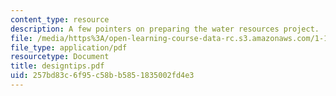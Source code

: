 ```yaml
---
content_type: resource
description: A few pointers on preparing the water resources project.
file: /media/https%3A/open-learning-course-data-rc.s3.amazonaws.com/1-101-introduction-to-civil-and-environmental-engineering-design-i-fall-2005/257bd83c6f95c58bb5851835002fd4e3_designtips.pdf
file_type: application/pdf
resourcetype: Document
title: designtips.pdf
uid: 257bd83c-6f95-c58b-b585-1835002fd4e3
---
```

